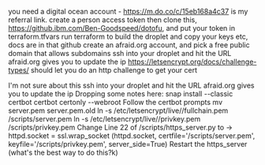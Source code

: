 
you need a digital ocean account - https://m.do.co/c/15eb168a4c37 is my referral link.  create a person access token
then clone this, https://github.ibm.com/Ben-Goodspeed/dotofu,  and put your token in terraform.tfvars
run terraform to build the droplet and copy your keys etc, docs are in that github
create an afraid.org account, and pick a free public domain that allows subdomains
ssh into your droplet and hit the URL afraid.org gives you to update the ip
https://letsencrypt.org/docs/challenge-types/ should let you do an http challenge to get your cert

I'm not sure about this
ssh into your droplet and hit the URL afraid.org gives you to update the ip
 Dropping some notes here:
snap install --classic certbot
certbot certonly --webroot
Follow the certbot prompts
mv server.pem server.pem.old
ln -s /etc/letsencrypt/live/<domain>/fullchain.pem /scripts/server.pem
ln -s /etc/letsencrypt/live/<domain>/privkey.pem /scripts/privkey.pem
Change Line 22 of /scripts/https_server.py to -> httpd.socket = ssl.wrap_socket (httpd.socket, certfile='/scripts/server.pem', keyfile='/scripts/privkey.pem', server_side=True)
Restart the https_server (what's the best way to do this?k)
